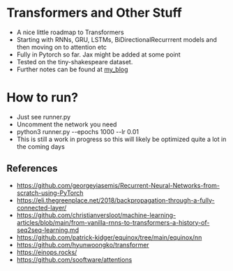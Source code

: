 # Transformers and Other Stuff

- A nice little roadmap to Transformers
- Starting with RNNs, GRU, LSTMs, BiDirectionalRecurrrent models and then moving on to attention etc
- Fully in Pytorch so far. Jax might be added at some point
- Tested on the tiny-shakespeare dataset.
- Further notes can be found at [my_blog](https://subhadityamukherjee.github.io/AI-knowledge-base/#Basic%20RNN%20Architectures/#basic-rnn-architectures)

# How to run?
- Just see runner.py 
- Uncomment the network you need
- python3 runner.py --epochs 1000 --lr 0.01
- This is still a work in progress so this will likely be optimized quite a lot in the coming days

## References
- https://github.com/georgeyiasemis/Recurrent-Neural-Networks-from-scratch-using-PyTorch
- https://eli.thegreenplace.net/2018/backpropagation-through-a-fully-connected-layer/
- https://github.com/christianversloot/machine-learning-articles/blob/main/from-vanilla-rnns-to-transformers-a-history-of-seq2seq-learning.md
- https://github.com/patrick-kidger/equinox/tree/main/equinox/nn
- https://github.com/hyunwoongko/transformer
- https://einops.rocks/
- https://github.com/sooftware/attentions